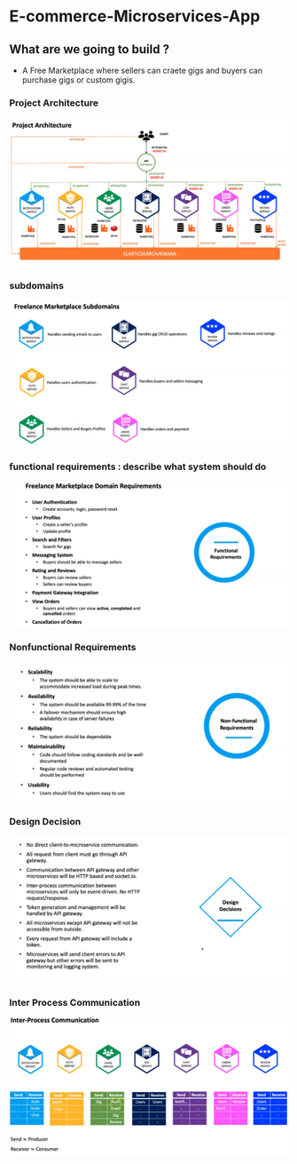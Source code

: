 # E-commerce-Microservices-App


## What are we going to build ?

* A Free Marketplace where sellers can craete gigs and buyers can purchase gigs or custom gigis.

### Project Architecture 

<img src="/public/images/Project-Architecture.png">

### subdomains
 
<img src="/public/images/subdomains.png">

### functional requirements : describe what system should do

<img src="/public/images/functional-requirements.png">

###  Nonfunctional Requirements

<img src="/public/images/Nonfunctional-requirements.png">

### Design Decision

<img src="/public/images/Design-decision.png">

### Inter Process Communication

<img src="/public/images/inter-process-communication.png">




